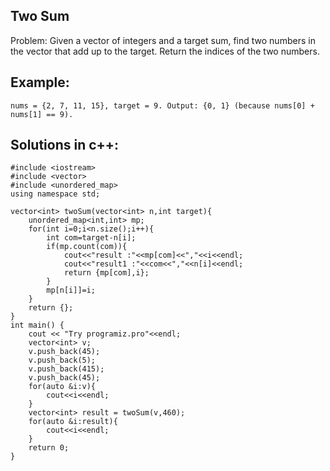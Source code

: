 ## Two Sum 

Problem: Given a vector of integers and a target sum, find two numbers in the vector that add up to the target. Return the indices of the two numbers.

## Example: 

    nums = {2, 7, 11, 15}, target = 9. Output: {0, 1} (because nums[0] + nums[1] == 9).

## Solutions in c++:

    #include <iostream>
    #include <vector>
    #include <unordered_map>
    using namespace std;

    vector<int> twoSum(vector<int> n,int target){
        unordered_map<int,int> mp;
        for(int i=0;i<n.size();i++){
            int com=target-n[i];
            if(mp.count(com)){
                cout<<"result :"<<mp[com]<<","<<i<<endl;
                cout<<"result1 :"<<com<<","<<n[i]<<endl;
                return {mp[com],i};
            }
            mp[n[i]]=i;
        }
        return {};
    }
    int main() {
        cout << "Try programiz.pro"<<endl;
        vector<int> v;
        v.push_back(45);
        v.push_back(5);
        v.push_back(415);
        v.push_back(45);
        for(auto &i:v){
            cout<<i<<endl;
        }
        vector<int> result = twoSum(v,460);
        for(auto &i:result){
            cout<<i<<endl;
        }
        return 0;
    }